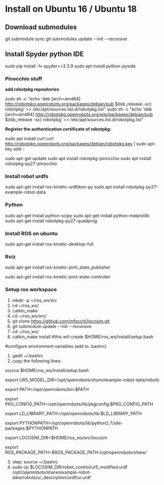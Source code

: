
# Install on Ubuntu 16 / Ubuntu 18
## Download submodules 
git submodule sync
git submodules update --init --recursive

## Install Spyder python IDE

sudo pip install -Iv spyder==2.3.9
sudo apt install python-pyside

### Pinocchio stuff

**add robotpkg repositories**

sudo sh -c "echo 'deb [arch=amd64] http://robotpkg.openrobots.org/packages/debian/pub $(lsb_release -sc) robotpkg' >> /etc/apt/sources.list.d/robotpkg.list"
sudo sh -c "echo 'deb [arch=amd64] http://robotpkg.openrobots.org/wip/packages/debian/pub $(lsb_release -sc) robotpkg' >> /etc/apt/sources.list.d/robotpkg.list"

**Register the authentication certificate of robotpkg:**

sudo apt install curl
curl http://robotpkg.openrobots.org/packages/debian/robotpkg.key | sudo apt-key add -

sudo apt-get update
sudo apt install robotpkg-pinocchio
sudo apt install robotpkg-py27-pinocchio

### Install robot urdfs 

sudo apt-get install ros-kinetic-urdfdom-py
sudo apt install robotpkg-py27-example-robot-data

###  Python
sudo apt-get install python-scipy
sudo apt-get install python-matplotlib
sudo apt-get install robotpkg-py27-quadprog 

### Install ROS on ubuntu

sudo apt-get install ros-kinetic-desktop-full


### Rviz
sudo apt-get install ros-kinetic-joint_state_publisher

sudo apt-get install ros-kinetic-joint-state-controller 


### Setup ros workspace

1) mkdir -p ~/ros_ws/src
2) cd ~/ros_ws/
3) catkin_make
4) cd ~/ros_ws/src/ 
5) git clone https://github.com/mfocchi/locosim.git
6) git submodule update --init --recursive
7) cd ~/ros_ws/ 
8) catkin_make install  #this will create $HOME/ros_ws/install/setup.bash

#configure environment variables (add to .bashrc)
1) gedit  ~/.bashrc
2) copy the following lines:

source $HOME/ros_ws/install/setup.bash

export UR5_MODEL_DIR=/opt/openrobots/share/example-robot-data/robots

export PATH=/opt/openrobots/bin:$PATH

export PKG_CONFIG_PATH=/opt/openrobots/lib/pkgconfig:$PKG_CONFIG_PATH

export LD_LIBRARY_PATH=/opt/openrobots/lib:$LD_LIBRARY_PATH

export PYTHONPATH=/opt/openrobots/lib/python2.7/site-packages:$PYTHONPATH

export LOCOSIM_DIR=$HOME/ros_ws/src/locosim

export ROS_PACKAGE_PATH=$ROS_PACKAGE_PATH:/opt/openrobots/share/

3) step: source ~/.bashrc
4) sudo cp $LOCOSIM_DIR/robot_control/ur5_modified.urdf /opt/openrobots/share/example-robot-data/robots/ur_description/urdf/ur.urdf